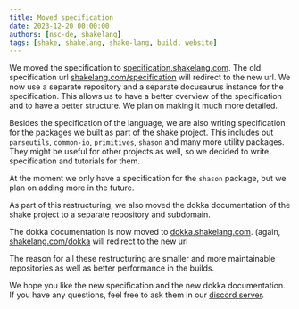 ```yaml
---
title: Moved specification
date: 2023-12-20 00:00:00
authors: [nsc-de, shakelang]
tags: [shake, shakelang, shake-lang, build, website]
---
```


We moved the specification to [specification.shakelang.com](https://specification.shakelang.com). The old specification url [shakelang.com/specification](https://shakelang.com/specification) will redirect to the new url.
We now use a separate repository and a separate docusaurus instance for the specification. This allows us to have a better overview of the specification and to have a better structure. We plan on making it much more detailed.

Besides the specification of the language, we are also writing specification for the packages we built as part of the shake project. This includes out `parseutils`, `common-io`, `primitives`, `shason` and many more utility packages.
They might be useful for other projects as well, so we decided to write specification and tutorials for them.

At the moment we only have a specification for the `shason` package, but we plan on adding more in the future.

As part of this restructuring, we also moved the dokka documentation of the shake project to a separate repository and
subdomain.

The dokka documentation is now moved to [dokka.shakelang.com](https://dokka.shakelang.com). (again, [shakelang.com/dokka](https://shakelang.com/dokka) will redirect to the new url

The reason for all these restructuring are smaller and more maintainable repositories as well as better performance in the builds.

We hope you like the new specification and the new dokka documentation. If you have any questions, feel free to ask them in our [discord server](https://discord.gg/kXjgJ4gV9K).
